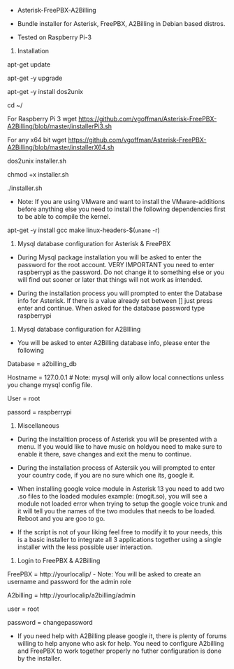 - Asterisk-FreePBX-A2Billing

- Bundle installer for Asterisk, FreePBX, A2Billing in Debian based distros.

- Tested on Raspberry Pi-3
1. Installation

apt-get update

apt-get -y upgrade

apt-get -y install dos2unix

cd ~/

For Raspberry Pi 3
wget https://github.com/vgoffman/Asterisk-FreePBX-A2Billing/blob/master/installerPi3.sh

For any x64 bit
wget https://github.com/vgoffman/Asterisk-FreePBX-A2Billing/blob/master/installerX64.sh

dos2unix installer.sh

chmod +x installer.sh

./installer.sh

- Note: If you are using VMware and want to install the VMware-additions before anything else you need to install the
following dependencies first to be able to compile the kernel.

apt-get -y install gcc make linux-headers-$(`uname` -r)

1. Mysql database configuration for Asterisk & FreePBX

- During Mysql package installation you will be asked to enter the password for the root account. VERY IMPORTANT you need to enter raspberrypi as the password. Do not change it to something else or you will find out sooner or later that things will not work as intended.

- During the installation process you will prompted to enter the Database info for Asterisk. If there is a value 
already set between [] just press enter and continue. When asked for the database password type raspberrypi

1. Mysql database configuration for A2BIlling

- You will be asked to enter A2Billing database info, please enter the following

Database  = a2billing_db

Hostname = 127.0.0.1      # Note: mysql will only allow local connections unless you change mysql config file.

User = root

passord = raspberrypi

1. Miscellaneous

- During the installtion process of Asterisk you will be presented with a menu. If you would like to have music on holdyou need to make sure to enable it there, save changes and exit the menu to continue.

- During the installation process of Astersik you will prompted to enter your country code, if you are no sure which one its, google it.

- When installing google voice module in Asterisk 13 you need to add two .so files to the loaded modules 
example: (mogit.so), you will see a module not loaded error when trying to setup the google voice trunk and it will
tell you the names of the two modules that needs to be loaded. Reboot and you are goo to go.

- If the script is not of your liking feel free to modify it to your needs, this is a basic installer to integrate
all 3 applications together using a single installer with the less possible user interaction.

1. Login to FreePBX & A2Billing

FreePBX = http://yourlocalip/  - Note: You will be asked to create an username and password for the admin role

A2billing = http://yourlocalip/a2billing/admin

user = root

password = changepassword

- If you need help with A2Billing please google it, there is plenty of forums willing to help anyone who ask for help.
You need to configure A2billing and FreePBX to work together properly no futher configuration is done by the  installer.


